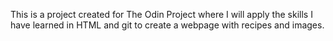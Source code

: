 This is a project created for The Odin Project where I will apply the skills I have learned in HTML and git to create a webpage with recipes and images.